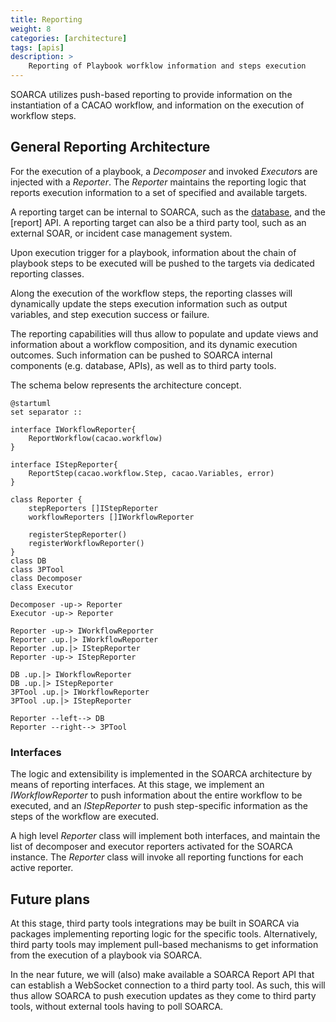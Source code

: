 ```yaml
---
title: Reporting
weight: 8
categories: [architecture]
tags: [apis]
description: >
    Reporting of Playbook worfklow information and steps execution
---
```


SOARCA utilizes push-based reporting to provide information on the instantiation of a CACAO workflow, and information on the execution of workflow steps.


## General Reporting Architecture

For the execution of a playbook, a *Decomposer* and invoked *Executor*s are injected with a *Reporter*. The *Reporter* maintains the reporting logic that reports execution information to a set of specified and available targets.

A reporting target can be internal to SOARCA, such as the [database](https://cossas.github.io/SOARCA/docs/core-components/database/), and the [report] API. A reporting target can also be a third party tool, such as an external SOAR, or incident case management system.

Upon execution trigger for a playbook, information about the chain of playbook steps to be executed will be pushed to the targets via dedicated reporting classes.

Along the execution of the workflow steps, the reporting classes will dynamically update the steps execution information such as output variables, and step execution success or failure.

The reporting capabilities will thus allow to populate and update views and information about a workflow composition, and its dynamic execution outcomes. Such information can be pushed to SOARCA internal components (e.g. database, APIs), as well as to third party tools.

The schema below represents the architecture concept.


```plantuml
@startuml
set separator ::

interface IWorkflowReporter{
    ReportWorkflow(cacao.workflow)
}

interface IStepReporter{
    ReportStep(cacao.workflow.Step, cacao.Variables, error)
}

class Reporter {
    stepReporters []IStepReporter
    workflowReporters []IWorkflowReporter

    registerStepReporter()
    registerWorkflowReporter()
}
class DB
class 3PTool
class Decomposer
class Executor

Decomposer -up-> Reporter
Executor -up-> Reporter

Reporter -up-> IWorkflowReporter
Reporter .up.|> IWorkflowReporter
Reporter .up.|> IStepReporter
Reporter -up-> IStepReporter

DB .up.|> IWorkflowReporter
DB .up.|> IStepReporter
3PTool .up.|> IWorkflowReporter
3PTool .up.|> IStepReporter

Reporter --left--> DB
Reporter --right--> 3PTool

```

### Interfaces

The logic and extensibility is implemented in the SOARCA architecture by means of reporting interfaces. At this stage, we implement an *IWorkflowReporter* to push information about the entire workflow to be executed, and an *IStepReporter* to push step-specific information as the steps of the workflow are executed.

A high level *Reporter* class will implement both interfaces, and maintain the list of decomposer and executor reporters activated for the SOARCA instance. The *Reporter* class will invoke all reporting functions for each active reporter.

## Future plans

At this stage, third party tools integrations may be built in SOARCA via packages implementing reporting logic for the specific tools. Alternatively, third party tools may implement pull-based mechanisms to get information from the execution of a playbook via SOARCA.

In the near future, we will (also) make available a SOARCA Report API that can establish a WebSocket connection to a third party tool. As such, this will thus allow SOARCA to push execution updates as they come to third party tools, without external tools having to poll SOARCA.